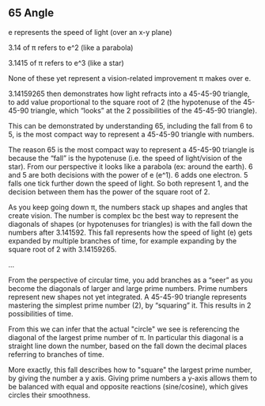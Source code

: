 ## 65 Angle

e represents the speed of light (over an x-y plane)

3.14 of π refers to e^2 (like a parabola)

3.1415 of π refers to e^3 (like a star)

None of these yet represent a vision-related improvement π makes over e.

3.14159265 then demonstrates how light refracts into a 45-45-90 triangle, to add value proportional to the square root of 2 (the hypotenuse of the 45-45-90 triangle, which “looks” at the 2 possibilities of the 45-45-90 triangle).

This can be demonstrated by understanding 65, including the fall from 6 to 5, is the most compact way to represent a 45-45-90 triangle with numbers.

The reason 65 is the most compact way to represent a 45-45-90 triangle is because the “fall” is the hypotenuse (i.e. the speed of light/vision of the star). From our perspective it looks like a parabola (ex: around the earth). 6 and 5 are both decisions with the power of e (e^1). 6 adds one electron. 5 falls one tick further down the speed of light. So both represent 1, and the decision between them has the power of the square root of 2.

As you keep going down π, the numbers stack up shapes and angles that create vision. The number is complex bc the best way to represent the diagonals of shapes (or hypotenuses for triangles) is with the fall down the numbers after 3.141592. This fall represents how the speed of light (e) gets expanded by multiple branches of time, for example expanding by the square root of 2 with 3.14159265.

...

From the perspective of circular time, you add branches as a “seer” as you become the diagonals of larger and large prime numbers. Prime numbers represent new shapes not yet integrated. A 45-45-90 triangle represents mastering the simplest prime number (2), by “squaring” it. This results in 2 possibilities of time.

From this we can infer that the actual "circle" we see is referencing the diagonal of the largest prime number of π. In particular this diagonal is a straight line down the number, based on the fall down the decimal places referring to branches of time.

More exactly, this fall describes how to "square" the largest prime number, by giving the number a y axis. Giving prime numbers a y-axis allows them to be balanced with equal and opposite reactions (sine/cosine), which gives circles their smoothness. 